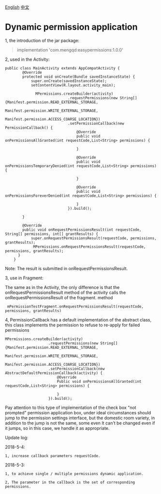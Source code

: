 [English](https://github.com/781238222/fastandroid/blob/master/mperimission/README_en.md)
[中文](https://github.com/781238222/fastandroid/blob/master/mperimission/README.md)

# Dynamic permission application

1, the introduction of the jar package:
    
> implementation 'com.mengqd:easypermissions:1.0.0'

2, used in the Activity:

```
public class MainActivity extends AppCompatActivity {
  	    @Override
  	    protected void onCreate(Bundle savedInstanceState) {
  	        super.onCreate(savedInstanceState);
  	        setContentView(R.layout.activity_main);
  	        
  	          MPermissions.createBuilder(activity)
                             .requestPermissions(new String[]{Manifest.permission.READ_EXTERNAL_STORAGE,
                                     Manifest.permission.WRITE_EXTERNAL_STORAGE,
                                     Manifest.permission.ACCESS_COARSE_LOCATION})
                             .setPermissionCallback(new PermissionCallback() {
                                 @Override
                                 public void onPermissionsAllGranted(int requestCode,List<String> permissions) {
                                     
                                 }
             
                                 @Override
                                 public void onPermissionsTemporaryDenied(int requestCode,List<String> permissions) {
             
                                 }
             
                                 @Override
                                 public void onPermissionsForeverDenied(int requestCode,List<String> permissions) {
             
                                 }
                             }).build();
                            
  	    }
  	
  	    @Override
  	    public void onRequestPermissionsResult(int requestCode, String[] permissions, int[] grantResults) {
  	        super.onRequestPermissionsResult(requestCode, permissions, grantResults);
  	         MPermissions.onRequestPermissionsResult(requestCode, permissions, grantResults);
  	  }
  	}
```

  Note: The result is submitted in onRequestPermissionsResult.
  
  3, use in Fragment:

  The same as in the Activity, the only difference is that the onRequestPermissionsResult method of the activity calls the onRequestPermissionsResult of the fragment.
  method

```
 mPermissionTestFragment.onRequestPermissionsResult(requestCode, permissions, grantResults)
```

  
  4, PermissionCallback has a default implementation of the abstract class, this class implements the permission to refuse to re-apply for failed permissions
   

```
MPermissions.createBuilder(activity)
                    .requestPermissions(new String[]{Manifest.permission.READ_EXTERNAL_STORAGE,
                            Manifest.permission.WRITE_EXTERNAL_STORAGE,
                            Manifest.permission.ACCESS_COARSE_LOCATION})
                    .setPermissionCallback(new AbstractDefaultPermissionCallback(activity) {
                        @Override
                        Public void onPermissionsAllGranted(int requestCode,List<String> permissions) {
                            
                        }
                    }).build();
```
    
Pay attention to this type of implementation of the check box "not prompted" permission application box, under ideal circumstances should jump to the permission settings interface, but the domestic room variety, in addition to the jump is not the same, some even It can't be changed even if it jumps, so in this case, we handle it as appropriate.

Update log:

2018-5-4:

    1, increase callback parameters requestCode.

2018-5-3:

    1, to achieve single / multiple permissions dynamic application.

    2, The parameter in the callback is the set of corresponding permissions.